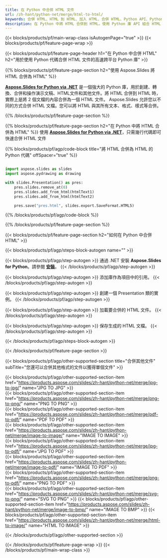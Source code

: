 ```yaml
---
title: 在 Python 中合併 HTML 文件
url: /zh-hant/python-net/merge/html-to-html/
keywords: 合併 HTML、HTML 到 HTML、加入 HTML、合併 HTML、Python API、Python 庫
description: 在 Python 中將 HTML 合併到 HTML。使用 Python 庫 API 組合 HTML 文件
---
```


{{< blocks/products/pf/main-wrap-class isAutogenPage="true" >}}
{{< blocks/products/pf/feature-page-wrap >}}

{{< blocks/products/pf/feature-page-header h1="在 Python 中合併 HTML" h2="用於使用 Python 代碼合併 HTML 文件的高速跨平台 Python 庫" >}}

{{% blocks/products/pf/feature-page-section h2="使用 Aspose.Slides 將 HTML 合併為 HTML" %}}

[**Aspose.Slides for Python via .NET**](https://products.aspose.com/slides/zh-hant/python-net/) 是一個強大的 Python 庫，用於創建、轉換、合併和操作演示文稿、HTML文件和其他文件。將 HTML 合併到 HTML 時，實際上是將 2 個文檔的內容合併為一個 HTML 文件。 Aspose.Slides 允許您以不同的方式合併 HTML 文檔。您可以將 HTML 與其所有文本、格式、樣式等合併。

{{% /blocks/products/pf/feature-page-section %}}




{{% blocks/products/pf/feature-page-section  h2="在 Python 中將 HTML 合併為 HTML" %}}
使用 [**Aspose.Slides for Python via .NET**](https://products.aspose.com/slides/zh-hant/python-net/)，只需幾行代碼即可快速合併 HTML 文件

{{% blocks/products/pf/agp/code-block title="將 HTML 合併為 HTML 的 Python 代碼" offSpacer="true" %}}
```python

import aspose.slides as slides
import aspose.pydrawing as drawing

with slides.Presentation() as pres:
    pres.slides.remove_at(0)
    pres.slides.add_from_html(htmlText1)
    pres.slides.add_from_html(htmlText2)

    pres.save("pres.html", slides.export.SaveFormat.HTML5)
```
{{% /blocks/products/pf/agp/code-block %}}

{{% /blocks/products/pf/feature-page-section %}}




{{< blocks/products/pf/feature-page-section  h2="如何在 Python 中合併 HTML" >}}


{{< blocks/products/pf/agp/steps-block-autogen name="" >}}


{{< blocks/products/pf/agp/step-autogen >}}
通過 .NET 安裝 **Aspose.Slides for Python**。請參閱 [**安裝**](https://docs.aspose.com/slides/python-net/installation/)。
{{< /blocks/products/pf/agp/step-autogen >}}

{{< blocks/products/pf/agp/step-autogen >}}
添加庫作為項目中的引用。
{{< /blocks/products/pf/agp/step-autogen >}}

{{< blocks/products/pf/agp/step-autogen >}}
創建一個 Presentation 類的實例。
{{< /blocks/products/pf/agp/step-autogen >}}

{{< blocks/products/pf/agp/step-autogen >}}
加載要合併的 HTML 文件。
{{< /blocks/products/pf/agp/step-autogen >}}

{{< blocks/products/pf/agp/step-autogen >}}
保存生成的 HTML 文檔。
{{< /blocks/products/pf/agp/step-autogen >}}


{{< /blocks/products/pf/agp/steps-block-autogen >}}


{{< /blocks/products/pf/feature-page-section >}}




{{< blocks/products/pf/agp/other-supported-section title="合併其他文件" subTitle="您還可以合併其他格式的文件以獲得單個文件" >}}

{{< blocks/products/pf/agp/other-supported-section-item href="https://products.aspose.com/slides/zh-hant/python-net/merge/jpg-to-jpg/" name="JPG TO JPG" >}}  
{{< blocks/products/pf/agp/other-supported-section-item href="https://products.aspose.com/slides/zh-hant/python-net/merge/png-to-png/" name="PNG TO PNG" >}}  
{{< blocks/products/pf/agp/other-supported-section-item href="https://products.aspose.com/slides/zh-hant/python-net/merge/pdf-to-pdf/" name="PDF TO PDF" >}}  
{{< blocks/products/pf/agp/other-supported-section-item href="https://products.aspose.com/slides/zh-hant/python-net/merge/image-to-image/" name="IMAGE TO IMAGE" >}}  
{{< blocks/products/pf/agp/other-supported-section-item href="https://products.aspose.com/slides/zh-hant/python-net/merge/jpg-to-pdf/" name="JPG TO PDF" >}}  
{{< blocks/products/pf/agp/other-supported-section-item href="https://products.aspose.com/slides/zh-hant/python-net/merge/image-to-pdf/" name="IMAGE TO PDF" >}}  
{{< blocks/products/pf/agp/other-supported-section-item href="https://products.aspose.com/slides/zh-hant/python-net/merge/png-to-pdf/" name="PNG TO PDF" >}}  
{{< blocks/products/pf/agp/other-supported-section-item href="https://products.aspose.com/slides/zh-hant/python-net/merge/svg-to-png/" name="SVG TO PNG" >}} 
{{< blocks/products/pf/agp/other-supported-section-item href="https://products.aspose.com/slides/zh-hant/python-net/merge/image-to-bmp/" name="IMAGE TO BMP" >}} 
{{< blocks/products/pf/agp/other-supported-section-item href="https://products.aspose.com/slides/zh-hant/python-net/merge/html-to-image/" name="HTML TO IMAGE" >}}  
  


{{< /blocks/products/pf/agp/other-supported-section >}}

{{< /blocks/products/pf/feature-page-wrap >}}
{{< /blocks/products/pf/main-wrap-class >}}